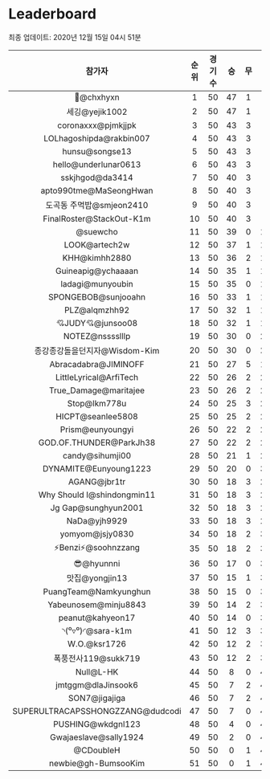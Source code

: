 # Leaderboard
최종 업데이트: 2020년 12월 15일 04시 51분




| 참가자 | 순위 | 경기수 | 승 | 무 | 패 | 승점 |
|:---:|:---:|:---:|:---:|:---:|:---:|:---:|
| 👑@chxhyxn | 1 | 50 | 47 | 1 | 2 | 142 |
| 세깅@yejik1002 | 2 | 50 | 47 | 1 | 2 | 142 |
| coronaxxx@pjmkjjpk | 3 | 50 | 43 | 3 | 4 | 132 |
| LOLhagoshipda@rakbin007 | 4 | 50 | 43 | 3 | 4 | 132 |
| hunsu@songse13 | 5 | 50 | 43 | 3 | 4 | 132 |
| hello@underlunar0613 | 6 | 50 | 43 | 3 | 4 | 132 |
| sskjhgod@da3414 | 7 | 50 | 40 | 3 | 7 | 123 |
| apto990tme@MaSeongHwan | 8 | 50 | 40 | 3 | 7 | 123 |
| 도곡동 주먹밥@smjeon2410 | 9 | 50 | 40 | 3 | 7 | 123 |
| FinalRoster@StackOut-K1m | 10 | 50 | 40 | 3 | 7 | 123 |
| @suewcho | 11 | 50 | 39 | 0 | 11 | 117 |
| LOOK@artech2w | 12 | 50 | 37 | 1 | 12 | 112 |
| KHH@kimhh2880 | 13 | 50 | 36 | 2 | 12 | 110 |
| Guineapig@ychaaaan | 14 | 50 | 35 | 1 | 14 | 106 |
| ladagi@munyoubin | 15 | 50 | 35 | 0 | 15 | 105 |
| SPONGEBOB@sunjooahn | 16 | 50 | 33 | 1 | 16 | 100 |
| PLZ@alqmzhh92 | 17 | 50 | 32 | 1 | 17 | 97 |
| 💘JUDY💘@junsoo08 | 18 | 50 | 32 | 1 | 17 | 97 |
| NOTEZ@nsssslllp | 19 | 50 | 30 | 0 | 20 | 90 |
| 종강종강돌을던지자@Wisdom-Kim | 20 | 50 | 30 | 0 | 20 | 90 |
| Abracadabra@JIMINOFF | 21 | 50 | 27 | 5 | 18 | 86 |
| LittleLyrical@ArfiTech | 22 | 50 | 26 | 2 | 22 | 80 |
| True_Damage@maritajee | 23 | 50 | 26 | 2 | 22 | 80 |
| Stop@lkm778u | 24 | 50 | 25 | 3 | 22 | 78 |
| HICPT@seanlee5808 | 25 | 50 | 25 | 2 | 23 | 77 |
| Prism@eunyoungyi | 26 | 50 | 22 | 2 | 26 | 68 |
| GOD.OF.THUNDER@ParkJh38 | 27 | 50 | 22 | 2 | 26 | 68 |
| candy@sihumji00 | 28 | 50 | 21 | 1 | 28 | 64 |
| DYNAMITE@Eunyoung1223 | 29 | 50 | 20 | 0 | 30 | 60 |
| AGANG@jbr1tr | 30 | 50 | 18 | 3 | 29 | 57 |
| Why Should I@shindongmin11 | 31 | 50 | 18 | 3 | 29 | 57 |
| Jg Gap@sunghyun2001 | 32 | 50 | 18 | 3 | 29 | 57 |
| NaDa@yjh9929 | 33 | 50 | 18 | 3 | 29 | 57 |
| yomyom@jsjy0830 | 34 | 50 | 18 | 2 | 30 | 56 |
| ⚡Benzi⚡@soohnzzang | 35 | 50 | 18 | 2 | 30 | 56 |
| 😎@hyunnni | 36 | 50 | 17 | 0 | 33 | 51 |
| 맛집@yongjin13 | 37 | 50 | 15 | 1 | 34 | 46 |
| PuangTeam@Namkyunghun | 38 | 50 | 15 | 0 | 35 | 45 |
| Yabeunosem@minju8843 | 39 | 50 | 14 | 2 | 34 | 44 |
| peanut@kahyeon17 | 40 | 50 | 14 | 0 | 36 | 42 |
| ◝(⁰▿⁰)◜@sara-k1m | 41 | 50 | 12 | 3 | 35 | 39 |
| W.O.@ksr1726 | 42 | 50 | 12 | 2 | 36 | 38 |
| 폭풍전사119@sukk719 | 43 | 50 | 12 | 2 | 36 | 38 |
| Null@L-HK | 44 | 50 | 8 | 0 | 42 | 24 |
| jmtggm@dlaJinsook6 | 45 | 50 | 7 | 2 | 41 | 23 |
| SON7@jigajiga | 46 | 50 | 7 | 2 | 41 | 23 |
| SUPERULTRACAPSSHONGZZANG@dudcodi | 47 | 50 | 7 | 0 | 43 | 21 |
| PUSHING@wkdgnl123 | 48 | 50 | 4 | 0 | 46 | 12 |
| Gwajaeslave@sally1924 | 49 | 50 | 2 | 0 | 48 | 6 |
| @CDoubleH | 50 | 50 | 0 | 1 | 49 | 1 |
| newbie@gh-BumsooKim | 51 | 50 | 0 | 1 | 49 | 1 |